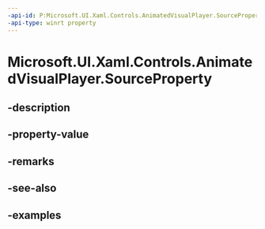```yaml
---
-api-id: P:Microsoft.UI.Xaml.Controls.AnimatedVisualPlayer.SourceProperty
-api-type: winrt property
---
```


<!-- Property syntax.
public DependencyProperty SourceProperty { get; }
-->

# Microsoft.UI.Xaml.Controls.AnimatedVisualPlayer.SourceProperty

## -description

## -property-value

## -remarks

## -see-also

## -examples

